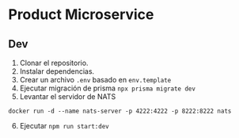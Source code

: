 # Product Microservice



## Dev

1. Clonar el repositorio.
2. Instalar dependencias.
3. Crear un archivo `.env` basado en `env.template`
4. Ejecutar migración de prisma `npx prisma migrate dev`
5. Levantar el servidor de NATS
```
docker run -d --name nats-server -p 4222:4222 -p 8222:8222 nats
```
6. Ejecutar `npm run start:dev`